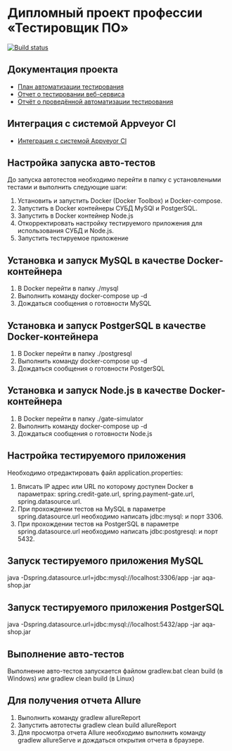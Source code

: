 # Дипломный проект профессии «Тестировщик ПО»

[![Build status](https://ci.appveyor.com/api/projects/status/nqlwvg7ggw12wqqf?svg=true)](https://ci.appveyor.com/project/Oleg2394/diplomqa)

## Документация проекта

* [План автоматизации тестирования](https://github.com/Oleg2394/DiplomQa/blob/master/src/main/java/ru/netolody/docs/Plan.md)
* [Отчет о тестировании веб-сервиса](https://github.com/Oleg2394/DiplomQa/blob/master/src/main/java/ru/netolody/docs/Report.md)
* [Отчёт о проведённой автоматизации тестирования](https://github.com/Oleg2394/DiplomQa/blob/master/src/main/java/ru/netolody/docs/Summary.md)

## Интеграция с системой Appveyor Cl
* [Интеграция с системой Appveyor Cl](https://github.com/Oleg2394/DiplomQa/blob/master/src/main/java/ru/netolody/docs/Appveyor%20CI.md)

## Настройка запуска авто-тестов

До запуска автотестов необходимо перейти в папку с установлеными тестами и выполнить следующие шаги:

1. Установить и запустить Docker (Docker Toolbox) и Docker-compose.
1. Запустить в Docker контейнеры СУБД MySQl и PostgerSQL.
1. Запустить в Docker контейнер Node.js
1. Откорректировать настройку тестируемого приложения для использования СУБД и Node.js.
1. Запустить тестируемое приложение

## Установка и запуск MySQL в качестве Docker-контейнера
1. В Docker перейти в папку ./mysql
1. Выполнить команду docker-compose up -d
1. Дождаться сообщения о готовности MySQL

## Установка и запуск PostgerSQL в качестве Docker-контейнера
1. В Docker перейти в папку ./postgresql
1. Выполнить команду docker-compose up -d
1. Дождаться сообщения о готовности PostgerSQL

## Установка и запуск Node.js в качестве Docker-контейнера
1. В Docker перейти в папку ./gate-simulator
1. Выполнить команду docker-compose up -d
1. Дождаться сообщения о готовности Node.js

## Настройка тестируемого приложения
Необходимо отредактировать файл application.properties:

1. Вписать IP адрес или URL по которому доступен Docker в параметрах: spring.credit-gate.url, spring.payment-gate.url, spring.datasource.url.
1. При прохождении тестов на MySQL в параметре spring.datasource.url необходимо написать jdbc:mysql: и порт 3306.
1. При прохождении тестов на PostgerSQL в параметре spring.datasource.url необходимо написать jdbc:postgresql: и порт 5432.

## Запуск тестируемого приложения MySQL
java -Dspring.datasource.url=jdbc:mysql://localhost:3306/app -jar aqa-shop.jar 

## Запуск тестируемого приложения PostgerSQL
java -Dspring.datasource.url=jdbc:mysql://localhost:5432/app -jar aqa-shop.jar

## Выполнение авто-тестов
Выполнение авто-тестов запускается файлом gradlew.bat clean build (в Windows) или gradlew clean build (в Linux)

## Для получения отчета Allure 
1. Выполнить команду gradlew allureReport
1. Запустить автотесты gradlew clean build allureReport 
1. Для просмотра отчета Allure необходимо выполнить команду gradlew allureServe и дождаться открытия отчета в браузере.

